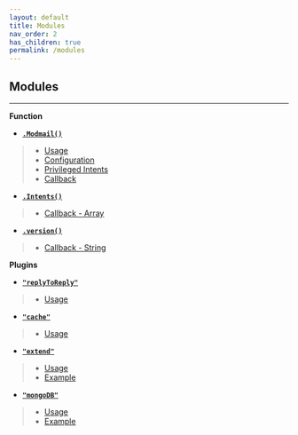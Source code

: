 ```yaml
---
layout: default
title: Modules
nav_order: 2
has_children: true
permalink: /modules
---
```


## Modules
-----
**Function**
   * [**`.Modmail()`**](./modules/function/modmail)  
   >  - [Usage](./modules/function/modmail#usage)
   >  - [Configuration](./modules/function/modmail#config)
   >  - [Privileged Intents](./modules/function/modmail#privileged-intents)
   >  - [Callback](./modules/function/modmail#callback)
   
   * [**`.Intents()`**](./modules/function/intents)
   >  - [Callback - Array](./modules/function/intents)
    
   * [**`.version()`**](./modules/function/version)
   >  - [Callback - String](./modules/function/version#string)
     
**Plugins**
 * [**`"replyToReply"`**](./modules/plugin/replyToReply)
 >  - [Usage](./modules/plugin/replyToReply#usage)
    
 * [**`"cache"`**](./modules/plugin/cache)
 >   - [Usage](./modules/plugin/cache#usage)
   
 * [**`"extend"`**](./modules/plugin/extend)
 >  - [Usage](./modules/plugin/extend#usage)
 >  - [Example](./modules/plugin/extend#example)

 * [**`"mongoDB"`**](./plugin/mongodb)
 >  - [Usage](./modules/plugin/mongodb#usage)
 >  - [Example](./modules/plugin/mongodb#example)



